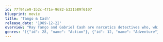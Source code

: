 ```yaml
---
id: 77f94ce9-1b2c-471e-9682-b331589f6107
blueprint: movie
title: 'Tango & Cash'
release_date: '1989-12-22'
overview: "Ray Tango and Gabriel Cash are narcotics detectives who, while both being extremely successful, can't stand each other. Crime Lord Yves Perret, furious at the loss of income that Tango and Cash have caused him, frames the two for murder. Caught with the murder weapon on the scene of the crime, the two have no alibi. Thrown into prison with most of the criminals they helped convict, it appears that they are going to have to trust each other if they are to clear their names and catch the evil Perret."
genres: '[{"id": 28, "name": "Action"}, {"id": 12, "name": "Adventure"}, {"id": 35, "name": "Comedy"}]'
---
```

